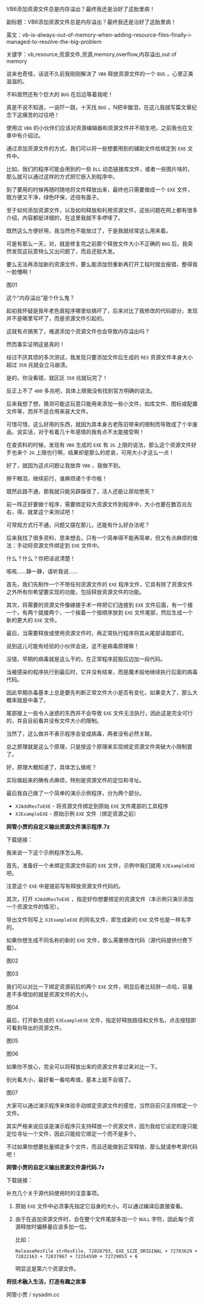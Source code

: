 VB6添加资源文件总是内存溢出？最终我还是治好了这胎里病！

副标题：VB6添加资源文件总是内存溢出？最终我还是治好了这胎里病！

英文：vb-is-always-out-of-memory-when-adding-resource-files-finally-i-managed-to-resolve-the-big-problem

关键字：vb,resource,资源文件,资源,memory,overflow,内存溢出,out of memory



说来也奇怪，话说不久前我刚刚解决了 `VB6` 释放资源文件的一个 `BUG` ，心里正美滋滋的。

不料居然还有个巨大的 `BUG` 在后边等着我呢！

真是不说不知道，一说吓一跳，十天找 `BUG` ，N把辛酸泪，在这儿我就写篇文章纪念下这痛苦的过往吧！



使用过 `VB6` 的小伙伴们应该对资源编辑器和资源文件并不陌生吧，之前我也在文章中有介绍过。

通过添加资源文件的方式，我们可以将一些想要用到的辅助文件给绑定到 `EXE` 文件中。

比如，我们的程序可能会用到的一些 `DLL` 动态链接库文件，或者一些图片啥的，那么就可以通过这样的方式把它嵌入到程序中。

到了要用的时候再随时随地将文件释放出来，最终也只需要做成一个 `EXE` 文件，既方便又干净，绿色环保，还倍有面子。



至于如何添加资源文件，以及如何释放和利用资源文件，这些问题在网上都有很多介绍，内容都挺详细的，在这里我就不多啰嗦了。

既然这么方便好用，我当然也不能放过了，于是我就经常这么用来着。

可是有那么一天，对，就是修复完之前那个释放文件大小不正确的 `BUG` 后，我突然发现这玩意特么又出问题了，而且还挺大发。

要么无法再添加新的资源文件，要么能添加但重新再打开工程时就会报错，整得我一脸懵啊！

图01



这个“内存溢出”是个什么鬼？

起初我怀疑是我年老色衰程序哪里给搞坏了，后来对比了我修改的代码部分，发现并不是哪里写坏了，而是资源文件引起的。

这就有点搞笑了，难道添加个资源文件也会导致内存溢出吗？

然而事实证明这是真的！

经过不厌其烦的多次测试，我发现只要添加文件后生成的 `RES` 资源文件本身大小超过 `350` 兆就会立马崩溃。

是的，你没看错，就区区 `350` 兆就玩完了！

反正上不了 `400` 多兆吧，具体上限我没有找到官方明确的说法。

后来我想了想，猜测可能这玩意只能用来添加一些小文件，如库文件、图标或配置文件等，而并不适合用来装大文件。

可惜可惜，这么好用的东西，就因为其本身古老陈旧带来的限制而导致成了个半废品，说实话，对于有着几十年感情的我有点不太能接受啊！

在查资料的时候，发现有 `VB6` 生成的 `EXE` 有 `2G` 上限的说法，那么这个资源文件好歹也来个 `2G` 上限也行啊，结果却是那么的悲哀，可用大小才这么一点！

好了，就因为这点问题让我放弃 `VB6` ，我做不到。

擦干眼泪，继续前行，谁麻烦递个手巾板！



既然此路不通，那我就只能另辟蹊径了，活人还能让尿给憋死？

前一阵正好要做个程序，需要绑定较大资源文件到程序中，大小也要在数百兆左右，得，就拿这个来测试吧！

可常规方式行不通，问题又摆在那儿，还能有什么好办法呢？

后来我找了很多资料，思来想去，只有一个简单得不能再简单，但又有点麻烦的做法：手动将资源文件绑定到 `EXE` 文件中。

什么？什么？你把话说清楚！

咳咳……静一静，请听我说……



首先，我们先制作一个不带任何资源文件的 `EXE` 程序文件，它具有除了资源文件之外所有你希望要实现的功能，包括释放资源文件的功能。

其次，将需要的资源文件像嫁接手术一样把它们连接到 `EXE` 文件后面，有一个接一个，有两个就接两个，一个挨着一个按顺序放到 `EXE` 文件尾部，然后生成一个新的更大的 `EXE` 文件。

最后，当需要释放或使用资源文件时，再正常执行程序将其从尾部读取即可。



说到这儿可能有经验的小伙伴会说，这不是病毒原理嘛！

没错，早期的病毒就是这么干的，在正常程序屁股后边加一段代码。

当被感染的程序执行到最后时，它并没有结束，而是魔术般地继续执行后面的病毒代码。

因此早期杀毒基本上总是要先判断正常文件大小是否有变化，如果变大了，那么大概率就是中毒了。

尾部接上一些令人迷惑的东西并不会导致 `EXE` 文件无法执行，因此这是完全可行的，并且目前看并没有文件大小的限制。

当然了，这么做并不表示程序会变成病毒，两者没有必然关联。

总之原理就是这么个原理，只是按这个原理来实现绑定资源文件突破大小限制罢了。



好，原理大概知道了，具体怎么做呢？

实际做起来的确有点麻烦，特别是资源文件的定位和寻址。

最后我自己做了一个简单的演示示例程序，分为两个部分。

* `XJAddResToEXE` - 将资源文件绑定到原始 `EXE` 文件尾部的工具程序
* `XJExampleEXE` - 原始示例 `EXE` 文件（绑定资源之前）



**网管小贾的自定义输出资源文件演示程序.7z**

下载链接：



我来说一下这个示例程序怎么用。



首先，准备好一个未绑定资源文件前的 `EXE` 文件，示例中我们就用 `XJExampleEXE` 吧。

注意这个 `EXE` 中是提前写有释放资源文件代码的。



其次，打开 `XJAddResToEXE` ，指定好你想要绑定的资源文件（本示例只演示添加一个资源文件的情况）。

导出文件则写上 `XJExampleEXE` 的同名文件，即生成新的 `EXE` 文件也是一样名字的。

如果你想生成不同名称的新的 `EXE` 文件，那么需要修改代码（源代码提供付费下载）。

图02

图03



我们可以对比一下绑定资源前后的两个 `EXE` 文件，明显后者比较胖一点哈，容量差不多增加的就是资源文件的大小。

图04



最后，打开新生成的 `XJExampleEXE` 文件，指定好释放路径和文件名，点击按钮即可看到导出的资源文件。

图05

图06



如果你不放心，完全可以将释放出来的资源文件拿过来对比一下。

别光看大小，最好看一看哈希值，基本上就不会错了。

图07



大家可以通过演示程序来体验手动绑定资源文件的感觉，当然目前只支持绑定一个文件。

其实严格来说应该是演示程序只支持释放一个资源文件，因为我给它设定的是只能定位寻址一个文件，因此只能给它绑定一个而不是多个。

不过如果你想要批量绑定多个文件，而且还能做到正常释放，那么就请参考源代码吧！



**网管小贾的自定义输出资源文件源代码.7z**

下载链接：



补充几个关于源代码使用时的注意事项。

1. 原始 `EXE` 文件中必须事先指定它自身的大小，可以通过编译后直接查看。

2. 由于在追加资源文件时，会在整个文件尾部多加一个 `NULL` 字符，因此每个资源释放时偏移量应该多加一位。

   比如：

   ```
   ReleaseResFile strResFile, 72826793, EXE_SIZE_ORIGINAL + 72783629 + 72822163 + 72837967 + 72354590 + 72729053 + 6
   ```


   明显这是第六个资源文件。





**将技术融入生活，打造有趣之故事**

网管小贾 / sysadm.cc